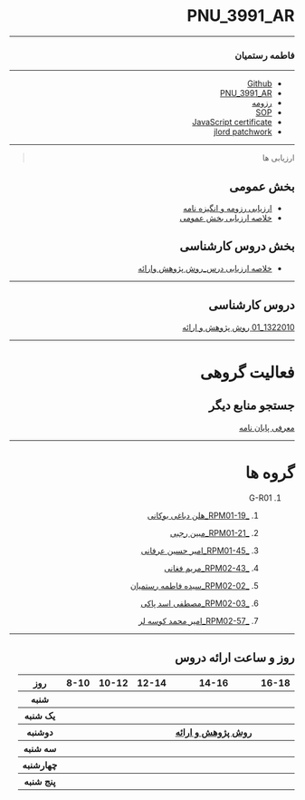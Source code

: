 <div dir="rtl">



# PNU_3991_AR



------


### فاطمه رستمیان
 
---
- [Github](https://github.com/fatemehrostamian)
- [PNU_3991_AR](https://github.com/fatemehrostamian/PNU_3991_AR)
- [رزومه](https://fatemehrostamian.github.io)
- [SOP](https://fatemehrostamian.github.io/sop/)
- [JavaScript certificate](https://github.com/fatemehrostamian/PNU_3991_AR/blob/main/js.jpg)
- [jlord patchwork](https://github.com/fatemehrostamian/PNU_3991_AR/blob/main/jlord.PNG)

------------------
> ارزیابی ها

##  بخش عمومی
- [ارزیابی رزومه و انگیزه نامه](https://github.com/fatemehrostamian/PNU_3991_AR/blob/main/XX_CV_CheckList_AR_3991.pdf)
- [خلاصه ارزیابی بخش عمومی](https://github.com/fatemehrostamian/PNU_3991_AR/blob/main/XX_GeneralSection_CheckList_AR_3991.pdf)

## بخش دروس کارشناسی
- [خلاصه ارزیابی درس_روش پژوهش وارائه](https://github.com/fatemehrostamian/PNU_3991_AR/blob/main/Research-And-Presentation-metods/XX_ResearchAndPresentationMethods_CheckList_AR_3991.pdf)

-------------------
## دروس کارشناسی
[1322010_01 روش پژوهش و ارائه](https://github.com/AliRazavi-edu/PNU_3991/tree/master/_BSc/ResearchAndPresentationMethods/1115133_01/02_%D8%B3%D9%8A%D8%AF%D9%87%20%D9%81%D8%A7%D8%B7%D9%85%D9%87%20%D8%B1%D8%B3%D8%AA%D9%85%D9%8A%D8%A7%D9%86)

-----------
# فعالیت گروهی

## جستجو منابع دیگر

[معرفی پایان نامه](https://github.com/fatemehrostamian/PNU_3991_AR/blob/main/Payanameh.pdf) 



-----------
# گروه ها 

1. G-R01

   1. [_RPM01-19_هلن دباغی بوکانی](https://github.com/AliRazavi-edu/PNU_3991/tree/master/_BSc/ResearchAndPresentationMethods/1322010_01/19_%D9%87%D9%84%D9%86%20%D8%AF%D8%A8%D8%A7%D8%BA%D9%8A%20%D8%A8%D9%88%D9%83%D8%A7%D9%86%D9%8A)
     
    1. [_RPM01-21_مبین رجبی](https://github.com/AliRazavi-edu/PNU_3991/tree/master/_BSc/ResearchAndPresentationMethods/1322010_01/21_%D9%85%D8%A8%D9%8A%D9%86%20%D8%B1%D8%AC%D8%A8%D9%8A)
    
    1. [_RPM01-45_امیر حسین عرفانی](https://github.com/AliRazavi-edu/PNU_3991/tree/master/_BSc/ResearchAndPresentationMethods/1322010_01/45_%D8%A7%D9%85%D9%8A%D8%B1%D8%AD%D8%B3%D9%8A%D9%86%20%D8%B9%D8%B1%D9%81%D8%A7%D9%86%D9%8A)
    
    1. [_RPM02-43_مریم فغانی](https://github.com/AliRazavi-edu/PNU_3991/tree/master/_BSc/ResearchAndPresentationMethods/1322010_02/43_%D9%85%D8%B1%D9%8A%D9%85%20%D9%81%D8%BA%D8%A7%D9%86%D9%8A)
    
    1. [_RPM02-02_سیده فاطمه رستمیان](https://github.com/AliRazavi-edu/PNU_3991/tree/master/_BSc/ResearchAndPresentationMethods/1115133_01/02_%D8%B3%D9%8A%D8%AF%D9%87%20%D9%81%D8%A7%D8%B7%D9%85%D9%87%20%D8%B1%D8%B3%D8%AA%D9%85%D9%8A%D8%A7%D9%8)

     1. [_RPM02-03_مصطفی اسد پاکی](https://github.com/AliRazavi-edu/PNU_3991/tree/master/_BSc/ResearchAndPresentationMethods/1322010_02/03_%D9%85%D8%B5%D8%B7%D9%81%D9%8A%20%D8%A7%D8%B3%D8%AF%D9%BE%D8%A7%D8%B3%D9%83%D9%8A)
     
     1. [_RPM02-57_امیر محمد کوسه لر](https://github.com/AliRazavi-edu/PNU_3991/tree/master/_BSc/ResearchAndPresentationMethods/1322010_01/57_%D8%A7%D9%85%D9%8A%D8%B1%D9%85%D8%AD%D9%85%D8%AF%20%D9%83%D9%88%D8%B3%D9%87%20%D9%84%D8%B1)
     



--------------
## روز و ساعت ارائه دروس

<table style="width:100%">
    <tr>
    <th >16-18</th>
    <th >14-16</th>
    <th >12-14</th>
    <th>10-12</th>
    <th>8-10</th>
    <th>روز</th>
  <tr>
    <th ></th>
    <th ></th>
    <th ></th>
    <th></th>
    <th></th>
    <th>شنبه</th>
  </tr>
   <tr>
    <th ></th>
    <th ></th>
    <th></th>
    <th></th>
    <th ></th>
    <th>یک شنبه</th>
  </tr>
   <tr>
     <th ></th>
     <th ><a href="https://github.com/AliRazavi-edu/PNU_3991/tree/master/_BSc/ResearchAndPresentationMethods"> روش پژوهش و ارائه </a></th>
     <th></th>
     <th></th>
    <th ></th>   
    <th>دوشنبه</th>
  </tr>
   <tr>
    <th ></th>
    <th ></th>
    <th></th>
    <th></th>
    <th ></th>
    <th>سه شنبه</th>
  </tr>
   <tr>
    <th ></th>
    <th ></th>
    <th></th>
    <th></th>
     <th ></th>
    <th>چهارشنبه</th>
  </tr>
   <tr>
    <th ></th>
     <th ></th>
     <th></th>
     <th ></th>
      <th ></th>
    <th>پنج شنبه</th>
  </tr>
</table>
